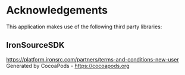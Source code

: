 # Acknowledgements
This application makes use of the following third party libraries:

## IronSourceSDK

https://platform.ironsrc.com/partners/terms-and-conditions-new-user
Generated by CocoaPods - https://cocoapods.org
